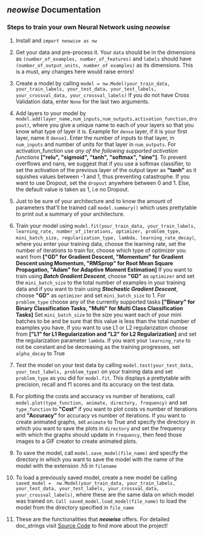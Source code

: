 ## *neowise* Documentation

### Steps to train your own Neural Network using *neowise*

 1. Install and `import neowise as nw`

 2. Get your data and pre-process it. Your `data` should be in the dimensions as `(number_of_examples, number_of_features)` and `labels` should have `(number_of_output_units, number_of examples)` as its dimensions. 
This is a must, any changes here would raise errors!

3. Create a model by calling `model = nw.Model(your_train_data, your_train_labels, your_test_data, your_test_labels, your_crossval_data, your_crossval_labels)` If you do not have Cross Validation data, enter `None` for the last two arguments.

4. Add layers to your model by `model.add(layer_name,num_inputs,num_outputs,activation_function,dropout)`, where you give a unique name to each of your layers so that you know what type of layer it is. Example for `dense` layer, if it is your first layer, name it `dense1`. Enter the number of inputs to that layer, in `num_inputs` and number of units for that layer in `num_outputs`.
For activation_function use *any of the following supported activation functions* **["relu", "sigmoid", "tanh", "softmax", "sine"]**. 
To prevent overflows and nans, we suggest that if you use a softmax classifier, to set the activation of the previous layer of the output layer as **"tanh"** as it squishes values between -1 and 1, thus preventing catastrophe. If you want to use Dropout, set the `dropout` anywhere between 0 and 1. Else, the default value is taken as 1, i.e no Dropout.

5. Just to be sure of your architecture and to know the amount of parameters that'll be trained call `model.summary()` which uses prettytable to print out a summary of your architecture.

6. Train your model using `model.fit(your_train_data, your_train_labels, learning_rate, number_of_iterations, optimizer, problem_type, mini_batch_size, regularization_type, lambda, learning_rate_decay)`, where you enter your training data, choose the learning rate, set the number of iterations to train for, choose which type of optimizer you want from **["GD" for Gradient Descent, "Momentum" for Gradient Descent using Momentum, "RMSprop" for Root Mean Square Propagation, "Adam" for Adaptive Moment Estimation]** If you want to train using ***Batch Gradient Descent***, choose **"GD"** as `optimizer` and set the `mini_batch_size` to the total number of examples in your training data and if you want to train using ***Stochastic Gradient Descent***, choose **"GD"** as `optimizer` and set `mini_batch_size` to 1. For `problem_type` choose any of the currently supported tasks **["Binary" for Binary Classification Tasks, "Multi" for Multi Class Classification Tasks]** Set `mini_batch_size` to the size you want each of your mini batches to be and be sure that this value is less than the total number of examples you have. If you want to use L1 or L2 regularization choose from **["L1" for L1 Regularization and "L2" for L2 Regularization]** and set the regularization parameter `lambda`. If you want your `learning_rate` to not be constant and be decreasing as the training progresses, set `alpha_decay` to True

7. Test the model on your test data by calling `model.test(your_test_data, your_test_labels, problem_type)` on your training data and set `problem_type` as you did for `model.fit`. This displays a prettytable with precision, recall and f1 scores and its accuracy on the test data.

8. For plotting the costs and accuracy vs number of iterations, call `model.plot(type_function, animate, directory, frequency)` and set `type_function` to **"Cost"** if you want to plot costs vs number of iterations and **"Accuracy"** for accuracy vs number of iterations. If you want to create animated graphs, set `animate` to True and specify the directory in which you want to save the plots in `directory` and set the frequency with which the graphs should update in `frequency`, then feed those images to a GIF creator to create animated plots.

9. To save the model, call `model.save_model(file_name)` and specify the directory in which you want to save the model with the name of the model with the extension .h5 in `filename`

10. To load a previously saved model, create a new model be calling `saved_model =  nw.Model(your_train_data, your_train_labels, your_test_data, your_test_labels, your_crossval_data, your_crossval_labels)`, where these are the same data on which model was trained on. `Call saved_model.load_model(file_name)`  to load the model from the directory specified in `file_name`

11. These are the functionalities that ***neowise*** offers. For detailed doc_strings visit [Source Code](https://github.com/pranavsastry/neowise/tree/master/neowise/neowise) to find more about the project!
